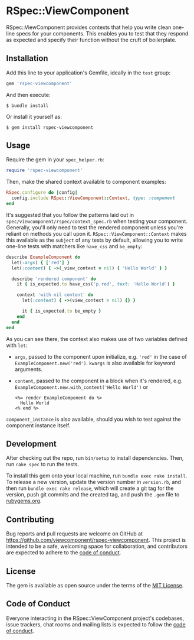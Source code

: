 # RSpec::ViewComponent

RSpec::ViewComponent provides contexts that help you write clean one-line specs
for your components. This enables you to test that they respond as expected and
specify their function without the cruft of boilerplate.

## Installation

Add this line to your application's Gemfile, ideally in the `test` group:

```rb
gem 'rspec-viewcomponent'
```

And then execute:

    $ bundle install

Or install it yourself as:

    $ gem install rspec-viewcomponent

## Usage

Require the gem in your `spec_helper.rb`:

```rb
require 'rspec-viewcomponent'
```

Then, make the shared context available to component examples:

```rb
RSpec.configure do |config|
  config.include RSpec::ViewComponent::Context, type: :component
end
```

It's suggested that you follow the patterns laid out in
`spec/viewcomponent/rspec/context_spec.rb` when testing your component.
Generally, you'll only need to test the rendered component unless you're reliant
on methods you call upon it. `RSpec::ViewComponent::Context` makes this
available as the `subject` of any tests by default, allowing you to write
one-line tests with matchers like `have_css` and `be_empty`:

```rb
describe ExampleComponent do
  let(:args) { ['red'] }
  let(:content) { ->(_view_context = nil) { 'Hello World' } }

  describe 'rendered component' do
    it { is_expected.to have_css('p.red', text: 'Hello World') }

    context 'with nil content' do
      let(:content) { ->(view_context = nil) {} }

      it { is_expected.to be_empty }
    end
  end
end
```

As you can see there, the context also makes use of two variables defined with `let`:

- `args`, passed to the component upon initialize, e.g. `'red'` in the case of
  `ExampleComponent.new('red')`. `kwargs` is also available for keyword arguments.
- `content`, passed to the component in a block when it's rendered, e.g.
  `ExampleComponent.new.with_content('Hello World')` or

  ```erb
  <%= render ExampleComponent do %>
    Hello World
  <% end %>
  ```

`component_instance` is also available, should you wish to test against the
component instance itself.

## Development

After checking out the repo, run `bin/setup` to install dependencies. Then, run
`rake spec` to run the tests.

To install this gem onto your local machine, run `bundle exec rake install`. To
release a new version, update the version number in `version.rb`, and then run
`bundle exec rake release`, which will create a git tag for the version, push
git commits and the created tag, and push the `.gem` file to
[rubygems.org](https://rubygems.org).

## Contributing

Bug reports and pull requests are welcome on GitHub at
https://github.com/viewcomponent/rspec-viewcomponent. This project is intended to be
a safe, welcoming space for collaboration, and contributors are expected to
adhere to the [code of
conduct](https://github.com/viewcomponent/rspec-viewcomponent/blob/main/CODE_OF_CONDUCT.md).

## License

The gem is available as open source under the terms of the [MIT
License](https://opensource.org/licenses/MIT).

## Code of Conduct

Everyone interacting in the RSpec::ViewComponent project's codebases, issue
trackers, chat rooms and mailing lists is expected to follow the [code of
conduct](https://github.com/viewcomponent/rspec-viewcomponent/blob/main/CODE_OF_CONDUCT.md).
